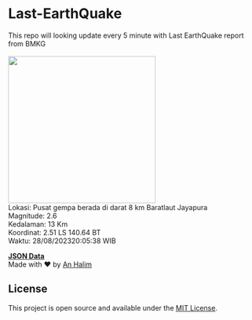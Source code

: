 # Last-EarthQuake
This repo will looking update every 5 minute with Last EarthQuake report from BMKG
<br>
<br>
<img src="https://static.bmkg.go.id/20230828200538.mmi.jpg" width="300"/>
<br>
Lokasi: Pusat gempa berada di darat 8 km Baratlaut Jayapura <br>
Magnitude: 2.6 <br>
Kedalaman: 13 Km <br>
Koordinat: 2.51 LS 140.64 BT <br>
Waktu: 28/08/202320:05:38 WIB <br>

<a href="./data/data.json">**JSON Data**</a>
<br>
Made with ❤️ by <a href="https://github.com/an-halim">An Halim</a>
## License

This project is open source and available under the [MIT License](LICENSE).
